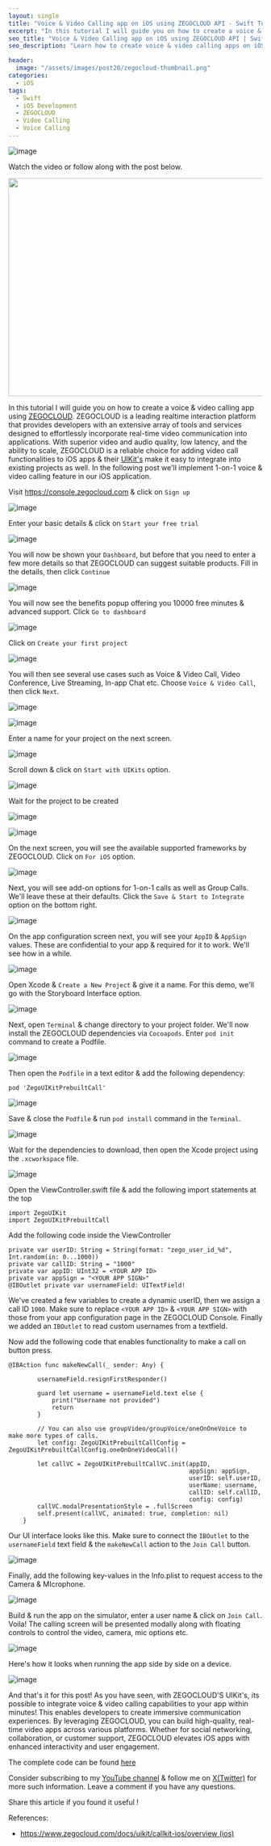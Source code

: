 ```yaml
---
layout: single
title: "Voice & Video Calling app on iOS using ZEGOCLOUD API - Swift Tutorial"
excerpt: "In this tutorial I will guide you on how to create a voice & video calling app using ZEGOCLOUD"
seo_title: "Voice & Video Calling app on iOS using ZEGOCLOUD API | Swift Tutorial"
seo_description: "Learn how to create voice & video calling apps on iOS using ZEGOCLOUD"

header:
  image: "/assets/images/post20/zegocloud-thumbnail.png"
categories:
  - iOS
tags:
  - Swift
  - iOS Development
  - ZEGOCLOUD
  - Video Calling
  - Voice Calling
---
```

![image](/assets/images/post20/zegocloud-thumbnail.png)

Watch the video or follow along with the post below. 

[<img src="https://img.youtube.com/vi/6_zJ4I_xdKM/hqdefault.jpg" width="768" height="432"
/>](https://www.youtube.com/embed/6_zJ4I_xdKM)


In this tutorial I will guide you on how to create a voice & video calling app using [ZEGOCLOUD](https://www.zegocloud.com/). ZEGOCLOUD is a leading realtime interaction platform that provides developers with an extensive array of tools and services designed to effortlessly incorporate real-time video communication into applications. With superior video and audio quality, low latency, and the ability to scale, ZEGOCLOUD is a reliable choice for adding video call functionalities to iOS apps & their [UIKit's](https://www.zegocloud.com/uikits) make it easy to integrate into existing projects as well. In the following post we'll implement 1-on-1 voice & video calling feature in our iOS application. 

Visit https://console.zegocloud.com & click on `Sign up`

![image](/assets/images/post20/p20-1.png)

Enter your basic details & click on `Start your free trial`

![image](/assets/images/post20/p20-2.png)

You will now be shown your `Dashboard`, but before that you need to enter a few more details so that ZEGOCLOUD can suggest suitable products. Fill in the details, then click `Continue`

![image](/assets/images/post20/p20-3.png)

You will now see the benefits popup offering you 10000 free minutes & advanced support. Click `Go to dashboard`

![image](/assets/images/post20/p20-4.png)

Click on `Create your first project`

![image](/assets/images/post20/p20-5.png)

You will then see several use cases such as Voice & Video Call, Video Conference, Live Streaming, In-app Chat etc. Choose `Voice & Video Call`, then click `Next`.

![image](/assets/images/post20/p20-6.png)

![image](/assets/images/post20/p20-7.png)

Enter a name for your project on the next screen.

![image](/assets/images/post20/p20-8.png)

Scroll down & click on `Start with UIKits` option.

![image](/assets/images/post20/p20-9.png)

Wait for the project to be created

![image](/assets/images/post20/p20-10.png)

![image](/assets/images/post20/p20-11.png)

On the next screen, you will see the available supported frameworks by ZEGOCLOUD. Click on `For iOS` option.

![image](/assets/images/post20/p20-12.png)

Next, you will see add-on options for 1-on-1 calls as well as Group Calls. We'll leave these at their defaults. Click the `Save & Start to Integrate` option on the bottom right.

![image](/assets/images/post20/p20-13.png)

On the app configuration screen next, you will see your `AppID` & `AppSign` values. These are confidential to your app & required for it to work. We'll see how in a while.

![image](/assets/images/post20/p20-14.png)

Open Xcode & `Create a New Project` & give it a name. For this demo, we'll go with the Storyboard Interface option.

![image](/assets/images/post20/p20-15.png)

Next, open `Terminal` & change directory to your project folder. We'll now install the ZEGOCLOUD dependencies via `Cocoapods`. Enter `pod init` command to create a Podfile.

![image](/assets/images/post20/p20-16.png)

Then open the `Podfile` in a text editor & add the following dependency:

`pod 'ZegoUIKitPrebuiltCall'`

![image](/assets/images/post20/p20-17.png)

Save & close the `Podfile` & run `pod install` command in the `Terminal`.

![image](/assets/images/post20/p20-18.png)

Wait for the dependencies to download, then open the Xcode project using the `.xcworkspace` file.

![image](/assets/images/post20/p20-19.png)

Open the ViewController.swift file & add the following import statements at the top
```
import ZegoUIKit
import ZegoUIKitPrebuiltCall
```

Add the following code inside the ViewController

```
private var userID: String = String(format: "zego_user_id_%d", Int.random(in: 0...1000))
private var callID: String = "1000"
private var appID: UInt32 = <YOUR APP ID>
private var appSign = "<YOUR APP SIGN>"
@IBOutlet private var usernameField: UITextField!
```

We've created a few variables to create a dynamic userID, then we assign a call ID `1000`. Make sure to replace `<YOUR APP ID>` & `<YOUR APP SIGN>` with those from your app configuration page in the ZEGOCLOUD Console. Finally we added an `IBOutlet` to read custom usernames from a textfield.

Now add the following code that enables functionality to make a call on button press.

```
@IBAction func makeNewCall(_ sender: Any) {
        
        usernameField.resignFirstResponder()
        
        guard let username = usernameField.text else {
            print("Username not provided")
            return
        }
        
        // You can also use groupVideo/groupVoice/oneOnOneVoice to make more types of calls.
        let config: ZegoUIKitPrebuiltCallConfig = ZegoUIKitPrebuiltCallConfig.oneOnOneVideoCall()
        
        let callVC = ZegoUIKitPrebuiltCallVC.init(appID,
                                                  appSign: appSign,
                                                  userID: self.userID,
                                                  userName: username,
                                                  callID: self.callID,
                                                  config: config)
        callVC.modalPresentationStyle = .fullScreen
        self.present(callVC, animated: true, completion: nil)
    }
```

Our UI interface looks like this. Make sure to connect the `IBOutlet` to the `usernameField` text field & the `makeNewCall` action to the `Join Call` button.

![image](/assets/images/post20/p20-20.png)

Finally, add the following key-values in the Info.plist to request access to the Camera & MIcrophone.

![image](/assets/images/post20/p20-21.png)


Build & run the app on the simulator, enter a user name & click on `Join Call`. Voila! The calling screen will be presented modally along with floating controls to control the video, camera, mic options etc.

![image](/assets/images/post20/p20-22.png)

Here's how it looks when running the app side by side on a device.

![image](/assets/images/post20/p20-23.png)

And that's it for this post! As you have seen, with ZEGOCLOUD'S UIKit's, its possible to integrate voice & video calling capabilities to your app within minutes! This enables developers to create immersive communication experiences. By leveraging ZEGOCLOUD, you can build high-quality, real-time video apps across various platforms. Whether for social networking, collaboration, or customer support, ZEGOCLOUD elevates iOS apps with enhanced interactivity and user engagement.

The complete code can be found [here](https://github.com/anupdsouza/ios-zegocloud-demo)


Consider subscribing to my [YouTube channel](https://www.youtube.com/@swiftodyssey?sub_confirmation=1) & follow me on [X(Twitter)](https://twitter.com/swift_odyssey) for more such information. Leave a comment if you have any questions. 

Share this article if you found it useful !

References:
* https://www.zegocloud.com/docs/uikit/callkit-ios/overview (ios)
